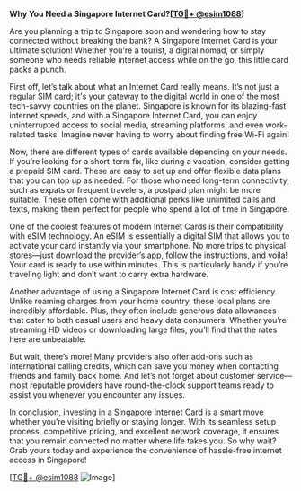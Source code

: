 **Why You Need a Singapore Internet Card?[[TG💪+ @esim1088](https://t.me/s/esim1088)]**

Are you planning a trip to Singapore soon and wondering how to stay connected without breaking the bank? A Singapore Internet Card is your ultimate solution! Whether you're a tourist, a digital nomad, or simply someone who needs reliable internet access while on the go, this little card packs a punch.

First off, let’s talk about what an Internet Card really means. It’s not just a regular SIM card; it's your gateway to the digital world in one of the most tech-savvy countries on the planet. Singapore is known for its blazing-fast internet speeds, and with a Singapore Internet Card, you can enjoy uninterrupted access to social media, streaming platforms, and even work-related tasks. Imagine never having to worry about finding free Wi-Fi again!

Now, there are different types of cards available depending on your needs. If you’re looking for a short-term fix, like during a vacation, consider getting a prepaid SIM card. These are easy to set up and offer flexible data plans that you can top up as needed. For those who need long-term connectivity, such as expats or frequent travelers, a postpaid plan might be more suitable. These often come with additional perks like unlimited calls and texts, making them perfect for people who spend a lot of time in Singapore.

One of the coolest features of modern Internet Cards is their compatibility with eSIM technology. An eSIM is essentially a digital SIM that allows you to activate your card instantly via your smartphone. No more trips to physical stores—just download the provider’s app, follow the instructions, and voila! Your card is ready to use within minutes. This is particularly handy if you’re traveling light and don’t want to carry extra hardware.

Another advantage of using a Singapore Internet Card is cost efficiency. Unlike roaming charges from your home country, these local plans are incredibly affordable. Plus, they often include generous data allowances that cater to both casual users and heavy data consumers. Whether you’re streaming HD videos or downloading large files, you’ll find that the rates here are unbeatable.

But wait, there’s more! Many providers also offer add-ons such as international calling credits, which can save you money when contacting friends and family back home. And let’s not forget about customer service—most reputable providers have round-the-clock support teams ready to assist you whenever you encounter any issues.

In conclusion, investing in a Singapore Internet Card is a smart move whether you’re visiting briefly or staying longer. With its seamless setup process, competitive pricing, and excellent network coverage, it ensures that you remain connected no matter where life takes you. So why wait? Grab yours today and experience the convenience of hassle-free internet access in Singapore! 

[[TG💪+ @esim1088](https://t.me/s/esim1088) ![Image](https://i.postimg.cc/Y0z9fWf4/image.png)]